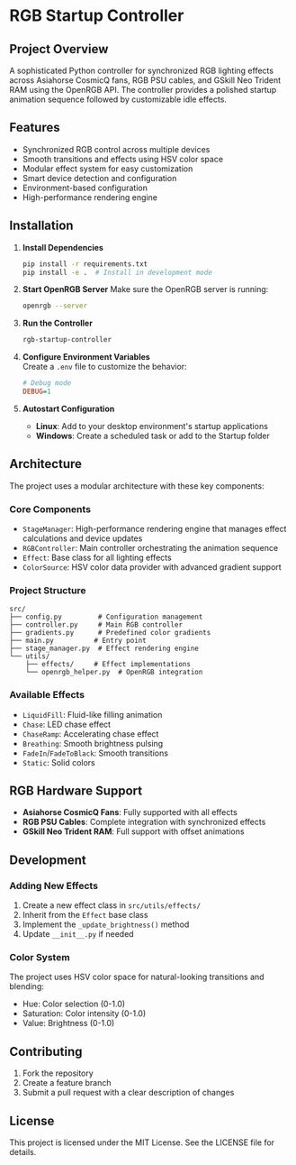 # RGB Startup Controller

## Project Overview
A sophisticated Python controller for synchronized RGB lighting effects across Asiahorse CosmicQ fans, RGB PSU cables, and GSkill Neo Trident RAM using the OpenRGB API. The controller provides a polished startup animation sequence followed by customizable idle effects.

## Features
- Synchronized RGB control across multiple devices
- Smooth transitions and effects using HSV color space
- Modular effect system for easy customization
- Smart device detection and configuration
- Environment-based configuration
- High-performance rendering engine

## Installation

1. **Install Dependencies**
   ```bash
   pip install -r requirements.txt
   pip install -e .  # Install in development mode
   ```

2. **Start OpenRGB Server**
   Make sure the OpenRGB server is running:
   ```bash
   openrgb --server
   ```

3. **Run the Controller**
   ```bash
   rgb-startup-controller
   ```

4. **Configure Environment Variables**  
   Create a `.env` file to customize the behavior:
   ```ini
   # Debug mode
   DEBUG=1
   
   ```

5. **Autostart Configuration**
   - **Linux**: Add to your desktop environment's startup applications
   - **Windows**: Create a scheduled task or add to the Startup folder
## Architecture

The project uses a modular architecture with these key components:

### Core Components
- `StageManager`: High-performance rendering engine that manages effect calculations and device updates
- `RGBController`: Main controller orchestrating the animation sequence
- `Effect`: Base class for all lighting effects
- `ColorSource`: HSV color data provider with advanced gradient support

### Project Structure
```
src/
├── config.py         # Configuration management
├── controller.py     # Main RGB controller
├── gradients.py      # Predefined color gradients
├── main.py          # Entry point
├── stage_manager.py  # Effect rendering engine
└── utils/
    ├── effects/     # Effect implementations
    └── openrgb_helper.py  # OpenRGB integration
```

### Available Effects
- `LiquidFill`: Fluid-like filling animation
- `Chase`: LED chase effect
- `ChaseRamp`: Accelerating chase effect
- `Breathing`: Smooth brightness pulsing
- `FadeIn`/`FadeToBlack`: Smooth transitions
- `Static`: Solid colors

## RGB Hardware Support
- **Asiahorse CosmicQ Fans**: Fully supported with all effects
- **RGB PSU Cables**: Complete integration with synchronized effects
- **GSkill Neo Trident RAM**: Full support with offset animations

## Development

### Adding New Effects
1. Create a new effect class in `src/utils/effects/`
2. Inherit from the `Effect` base class
3. Implement the `_update_brightness()` method
4. Update `__init__.py` if needed

### Color System
The project uses HSV color space for natural-looking transitions and blending:
- Hue: Color selection (0-1.0)
- Saturation: Color intensity (0-1.0)
- Value: Brightness (0-1.0)

## Contributing
1. Fork the repository
2. Create a feature branch
3. Submit a pull request with a clear description of changes

## License
This project is licensed under the MIT License. See the LICENSE file for details.